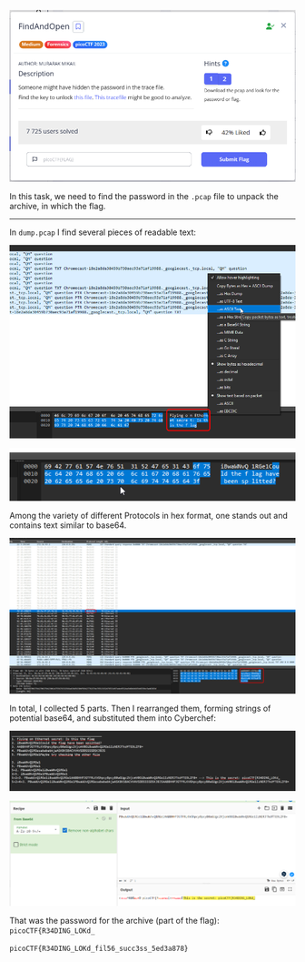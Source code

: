 ![Task desc](../assets/images/FindAndOpen_image_1.png)

In this task, we need to find the password in the `.pcap` file to unpack the archive, in which the flag.  

---

In `dump.pcap` I find several pieces of readable text:

![image_2](../assets/images/FindAndOpen_image_2.png)  


![image_3](../assets/images/FindAndOpen_image_3.png)  

Among the variety of different Protocols in hex format, one stands out and contains text similar to base64.

![image_4](../assets/images/FindAndOpen_image_4.png)  

In total, I collected 5 parts. Then I rearranged them, forming strings of potential base64, and substituted them into Cyberchef:  

![image_5](../assets/images/FindAndOpen_image_5.png)  


![image_6](../assets/images/FindAndOpen_image_6.png)  


That was the password for the archive (part of the flag): `picoCTF{R34DING_LOKd_`

`picoCTF{R34DING_LOKd_fil56_succ3ss_5ed3a878}`
